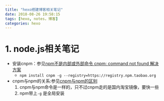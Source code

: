```yaml
---
title: "hexo搭建博客相关笔记"
date: 2018-08-26 19:58:15
tags: [hexo, notes，博客]
categories: hexo
---
```


# 1. node.js相关笔记

- 安装cnpm：参见[npm不是内部或外部命令 cnpm: command not found 解决方案](https://blog.csdn.net/xuelang532777032/article/details/64904971)
  - `npm install cnpm -g --registry=https://registry.npm.taobao.org `
- cnpm与npm的关系:参见[cnpm与npm的区别](https://blog.csdn.net/chi1130/article/details/72773278)
  1. cnpm与npm命令是一样的，只不过cnpm走的是国内淘宝镜像，要快一些
  2. npm带上`-g` 是全局安装